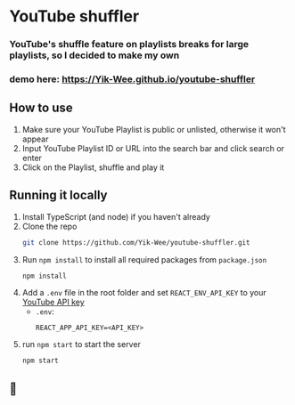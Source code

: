 # YouTube shuffler
### YouTube's shuffle feature on playlists breaks for large playlists, so I decided to make my own
### demo here: https://Yik-Wee.github.io/youtube-shuffler

## How to use
1. Make sure your YouTube Playlist is public or unlisted, otherwise it won't appear
2. Input YouTube Playlist ID or URL into the search bar and click search or enter
3. Click on the Playlist, shuffle and play it

## Running it locally
1. Install TypeScript (and node) if you haven't already
2. Clone the repo
    ```sh
    git clone https://github.com/Yik-Wee/youtube-shuffler.git
    ```
3. Run `npm install` to install all required packages from `package.json`
    ```sh
    npm install
    ```
4. Add a `.env` file in the root folder and set `REACT_ENV_API_KEY` to your [YouTube API key](https://developers.google.com/youtube/v3/getting-started)
   - `.env`:
        ```.env
        REACT_APP_API_KEY=<API_KEY>
        ```
5. run `npm start` to start the server
    ```sh
    npm start
    ```

## 🗿
